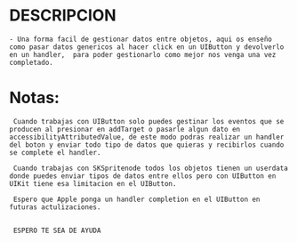 # DESCRIPCION
    - Una forma facil de gestionar datos entre objetos, aqui os enseño como pasar datos genericos al hacer click en un UIButton y devolverlo en un handler,  para poder gestionarlo como mejor nos venga una vez completado.
    
# Notas:
     Cuando trabajas con UIButton solo puedes gestinar los eventos que se producen al presionar en addTarget o pasarle algun dato en accessibilityAttributedValue, de este modo podras realizar un handler del boton y enviar todo tipo de datos que quieras y recibirlos cuando se complete el handler.
     
     Cuando trabajas con SKSpritenode todos los objetos tienen un userdata donde puedes enviar tipos de datos entre ellos pero con UIButton en UIKit tiene esa limitacion en el UIButton.
     
     Espero que Apple ponga un handler completion en el UIButton en futuras actulizaciones.
     
     
     ESPERO TE SEA DE AYUDA
